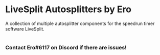# LiveSplit Autosplitters by Ero
A collection of multiple autosplitter components for the speedrun timer software LiveSplit.
​  
​
### Contact Ero#6117 on Discord if there are issues!
